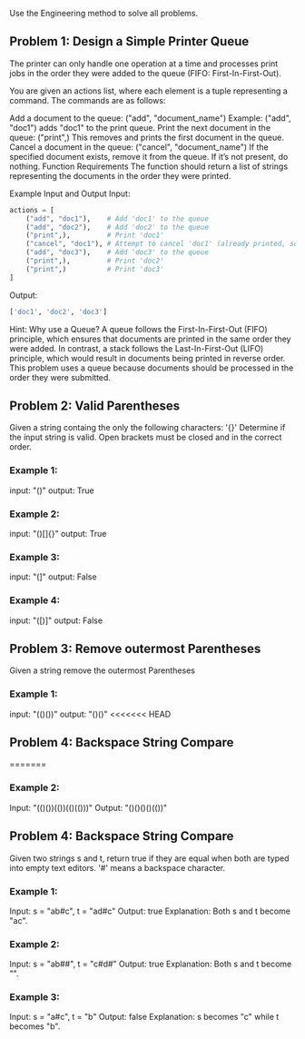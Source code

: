 Use the Engineering method to solve all problems.

## Problem 1: Design a Simple Printer Queue
The printer can only handle one operation at a time and processes print jobs in the order they were added to the queue (FIFO: First-In-First-Out).

You are given an actions list, where each element is a tuple representing a command. The commands are as follows:

Add a document to the queue:
("add", "document_name")
Example: ("add", "doc1") adds "doc1" to the print queue.
Print the next document in the queue:
("print",)
This removes and prints the first document in the queue.
Cancel a document in the queue:
("cancel", "document_name")
If the specified document exists, remove it from the queue. If it’s not present, do nothing.
Function Requirements
The function should return a list of strings representing the documents in the order they were printed.

Example Input and Output
Input:

```python
actions = [
    ("add", "doc1"),    # Add 'doc1' to the queue
    ("add", "doc2"),    # Add 'doc2' to the queue
    ("print",),         # Print 'doc1'
    ("cancel", "doc1"), # Attempt to cancel 'doc1' (already printed, so no effect)
    ("add", "doc3"),    # Add 'doc3' to the queue
    ("print",),         # Print 'doc2'
    ("print",)          # Print 'doc3'
]
```
Output:
```python
['doc1', 'doc2', 'doc3']
```
Hint:
Why use a Queue?
A queue follows the First-In-First-Out (FIFO) principle, which ensures that documents are printed in the same order they were added.
In contrast, a stack follows the Last-In-First-Out (LIFO) principle, which would result in documents being printed in reverse order.
This problem uses a queue because documents should be processed in the order they were submitted.

## Problem 2: Valid Parentheses
Given a string containg the only the following characters:
'{}[]()'
Determine if the input string is valid.
Open brackets must be closed and in the correct order.
### Example 1:
input: "()" 
output: True
### Example 2:
input: "()[]{}"
output: True
### Example 3:
input: "(]" 
output: False
### Example 4:
input: "([)]"
output: False

## Problem 3: Remove outermost Parentheses
Given a string remove the outermost Parentheses
### Example 1:
input: "(()())"
output: "()()"
<<<<<<< HEAD

## Problem 4: Backspace String Compare

=======
### Example 2:
Input: "(()())(())(()(()))"
Output: "()()()()(())"

## Problem 4: Backspace String Compare
Given two strings s and t, return true if they are equal when both are typed into empty text editors. '#' means a backspace character.


### Example 1:

Input: s = "ab#c", t = "ad#c"
Output: true
Explanation: Both s and t become "ac".

### Example 2:

Input: s = "ab##", t = "c#d#"
Output: true
Explanation: Both s and t become "".

### Example 3:

Input: s = "a#c", t = "b"
Output: false
Explanation: s becomes "c" while t becomes "b".

 
